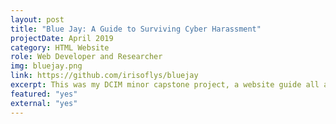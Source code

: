 ```yaml
---
layout: post
title: "Blue Jay: A Guide to Surviving Cyber Harassment"
projectDate: April 2019
category: HTML Website
role: Web Developer and Researcher
img: bluejay.png
link: https://github.com/irisoflys/bluejay
excerpt: This was my DCIM minor capstone project, a website guide all about cyber harassment and how to survive it, including helpful resources and the stories of some notable victims. As a joke, I replicated the design of the Kiwi Farms forum, a site infamous for being labeled by media outlets as "the Web’s biggest community of stalkers".
featured: "yes"
external: "yes"
---
```



